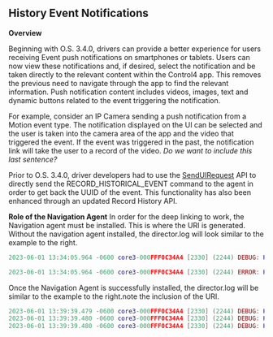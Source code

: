 
## History Event Notifications

**Overview**

Beginning with O.S. 3.4.0, drivers can provide a better experience for users receiving Event push notifications on smartphones or tablets. Users can now view these notifications and, if desired, select the notification and be taken directly to the relevant content within the Control4 app. This removes the previous need to navigate through the app to find the relevant information. Push notification content includes videos, images, text and dynamic buttons related to the event triggering the notification.

For example, consider an IP Camera sending a push notification from a Motion event type. The notification displayed on the UI can be selected and the user is taken into the camera area of the app and the video that triggered the event. If the event was triggered in the past, the notification link will take the user to a record of the video. _Do we want to include this last sentence?_

Prior to O.S. 3.4.0, driver developers had to use the [SendUIRequest][1] API to directly send the RECORD\_HISTORICAL\_EVENT command to the agent in order to get back the UUID of the event. This functionality has also been enhanced through an updated Record History API. 


**Role of the Navigation Agent**
In order for the deep linking to work, the Navigation agent must be installed. This is where the URI is generated. Without the navigation agent installed, the director.log will look similar to the example to the right.

```lua
2023-06-01 13:34:05.964 -0600 core3-000FFF0C34A4 [2330] (2244) DEBUG: HistoryAgent::getBuildHistoryURI: Started - Action: Aquiring Navigation Agent Device Id.

2023-06-01 13:34:05.964 -0600 core3-000FFF0C34A4 [2330] (2244) ERROR: HistoryAgent::getBuildHistoryURI: Failed - No Navigation Agent found using control4_agent_navigation.c4i.
```

Once the Navigation Agent is successfully installed, the director.log will be similar to the example to the right.note the inclusion of the URI.

```lua
2023-06-01 13:39:39.479 -0600 core3-000FFF0C34A4 [2330] (2244) DEBUG: HistoryAgent::getBuildHistoryURI: Started - Action: Aquiring Navigation Agent Device Id.
2023-06-01 13:39:39.480 -0600 core3-000FFF0C34A4 [2330] (2244) DEBUG: HistoryAgent::getBuildHistoryURI: Response - XML: <uri>/v1/rooms/268/cameras/827</uri>
2023-06-01 13:39:39.480 -0600 core3-000FFF0C34A4 [2330] (2244) DEBUG: HistoryAgent::getBuildHistoryURI: Response - URI: '/v1/rooms/268/cameras/827'
```



[1]:	https://snap-one.github.io/docs-driverworks-api-3.4.0-beta/#miscellaneous-interface-senduirequest